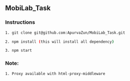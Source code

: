 ## MobiLab_Task

### Instructions

```bash
1. git clone git@github.com:ApurvaZun/MobiLab_Task.git

2. npm install (this will install all dependency)

3. npm start

```

### Note:
```bash
1. Proxy available with html-proxy-middleware
```

